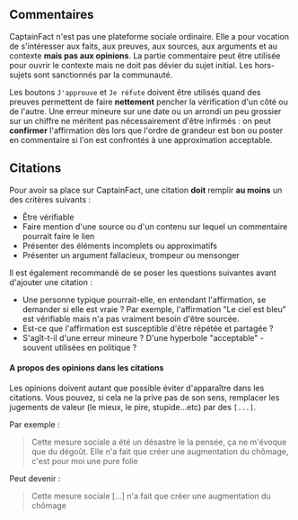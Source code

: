 ## Commentaires

CaptainFact n'est pas une plateforme sociale ordinaire. Elle a pour vocation de
s'intéresser aux faits, aux preuves, aux sources, aux arguments et au contexte
**mais pas aux opinions**.
La partie commentaire peut être utilisée pour ouvrir le contexte mais ne doit
pas dévier du sujet initial. Les hors-sujets sont sanctionnés par la communauté.

Les boutons `J'approuve` et `Je réfute` doivent être utilisés quand des preuves
permettent de faire **nettement** pencher la vérification d'un côté ou de
l'autre. Une erreur mineure sur une date ou un arrondi un peu grossier sur un
chiffre ne méritent pas nécessairement d'être infirmés : on peut **confirmer**
l'affirmation dès lors que l'ordre de grandeur est bon ou poster en commentaire
si l'on est confrontés à une approximation acceptable.

## Citations

Pour avoir sa place sur CaptainFact, une citation **doit** remplir **au moins** un
des critères suivants :

* Être vérifiable
* Faire mention d'une source ou d'un contenu sur lequel un commentaire pourrait faire le lien
* Présenter des éléments incomplets ou approximatifs
* Présenter un argument fallacieux, trompeur ou mensonger

Il est également recommandé de se poser les questions suivantes avant d'ajouter
une citation :

* Une personne typique pourrait-elle, en entendant l'affirmation, se demander
si elle est vraie ? Par exemple, l'affirmation "Le ciel est bleu" est vérifiable
mais n'a pas vraiment besoin d'être sourcée.
* Est-ce que l'affirmation est susceptible d'être répétée et partagée ?
* S'agît-t-il d'une erreur mineure ? D'une hyperbole "acceptable" - souvent
utilisées en politique ?

#### A propos des opinions dans les citations

Les opinions doivent autant que possible éviter d'apparaître dans les citations.
Vous pouvez, si cela ne la prive pas de son sens, remplacer les jugements de
valeur (le mieux, le pire, stupide...etc) par des `[...]`.

Par exemple :

> Cette mesure sociale a été un désastre le la pensée, ça ne m'évoque que du dégoût. Elle n'a fait que créer une augmentation du chômage, c'est pour moi une pure folie

Peut devenir :

> Cette mesure sociale \[...] n'a fait que créer une augmentation du chômage
